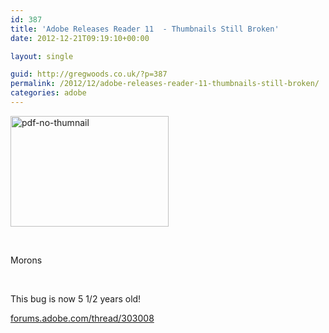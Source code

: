 ```yaml
---
id: 387
title: 'Adobe Releases Reader 11  - Thumbnails Still Broken'
date: 2012-12-21T09:19:10+00:00

layout: single

guid: http://gregwoods.co.uk/?p=387
permalink: /2012/12/adobe-releases-reader-11-thumbnails-still-broken/
categories: adobe
---
```

<img class="alignright size-full wp-image-389" alt="pdf-no-thumnail" src="{{ site.url }}{{ site.baseurl }}/assets/2012/12/pdf-no-thumnail.png" width="253" height="177" />

&nbsp;

Morons

&nbsp;

This bug is now 5 1/2 years old!

[forums.adobe.com/thread/303008](http://forums.adobe.com/thread/303008)

